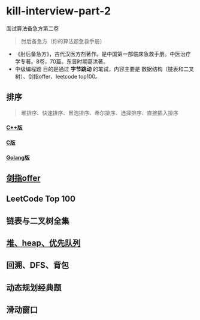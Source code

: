# kill-interview-part-2

面试算法备急方第二卷

> 肘后备急方（你的算法题急救手册）

* 《肘后备急方》，古代汉医方剂著作。是中国第一部临床急救手册。中医治疗学专著。8卷，70篇。东晋时期葛洪著。
* 中级编程题 目的是通过 **字节跳动** 的笔试，内容主要是 数据结构（链表和二叉树）、剑指offer、leetcode top100。

## 排序

>  堆排序、快速排序、冒泡排序、希尔排序、选择排序、直接插入排序

#### [C++版](https://github.com/zhuyaguang/kill-interview-part-2/blob/master/%E6%8E%92%E5%BA%8F/%E6%8E%92%E5%BA%8F%E5%A4%A7%E6%80%BB%E7%BB%93(C%2B%2B%E7%89%88).md)

#### [C版](https://github.com/zhuyaguang/kill-interview-part-2/blob/master/%E6%8E%92%E5%BA%8F/%E6%8E%92%E5%BA%8F%E5%A4%A7%E6%80%BB%E7%BB%93(C%E8%AF%AD%E8%A8%80%E7%89%88).md)

#### [Golang版](https://github.com/zhuyaguang/kill-interview-part-2/blob/master/%E6%8E%92%E5%BA%8F/%E6%8E%92%E5%BA%8F%E5%A4%A7%E6%80%BB%E7%BB%93(Golang%E7%89%88).md)

## [剑指offer](https://github.com/zhuyaguang/kill-interview-part-2/blob/master/%E5%89%91%E6%8C%87offer/%E5%89%91%E6%8C%87offer%E6%B1%87%E6%80%BB.md)

## LeetCode Top 100

## 链表与二叉树全集

## [堆、heap、优先队列](https://github.com/zhuyaguang/kill-interview-part-2/blob/master/Heap%E3%80%81%E5%A0%86%E3%80%81%E4%BC%98%E5%85%88%E9%98%9F%E5%88%97.md) 

## 回溯、DFS、背包

## 动态规划经典题

## 滑动窗口


